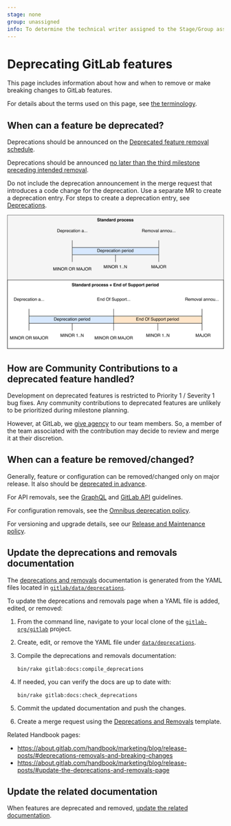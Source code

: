 ```yaml
---
stage: none
group: unassigned
info: To determine the technical writer assigned to the Stage/Group associated with this page, see https://about.gitlab.com/handbook/product/ux/technical-writing/#assignments
---
```


# Deprecating GitLab features

This page includes information about how and when to remove or make breaking changes
to GitLab features.

For details about the terms used on this page, see [the terminology](../../update/terminology.md).

## When can a feature be deprecated?

Deprecations should be announced on the [Deprecated feature removal schedule](../../update/deprecations.md).

Deprecations should be announced [no later than the third milestone preceding intended removal](https://about.gitlab.com/handbook/product/gitlab-the-product/#process-for-deprecating-and-removing-a-feature).

Do not include the deprecation announcement in the merge request that introduces a code change for the deprecation.
Use a separate MR to create a deprecation entry. For steps to create a deprecation entry, see
[Deprecations](https://about.gitlab.com/handbook/marketing/blog/release-posts/#deprecations).

![Deprecation, End of Support, Removal process](img/deprecation_removal_process.png)

## How are Community Contributions to a deprecated feature handled?

Development on deprecated features is restricted to Priority 1 / Severity 1 bug fixes. Any community contributions to deprecated features are unlikely to be prioritized during milestone planning.

However, at GitLab, we [give agency](https://about.gitlab.com/handbook/values/#give-agency) to our team members. So, a member of the team associated with the contribution may decide to review and merge it at their discretion.

## When can a feature be removed/changed?

Generally, feature or configuration can be removed/changed only on major release.
It also should be [deprecated in advance](https://about.gitlab.com/handbook/marketing/blog/release-posts/#deprecations).

For API removals, see the [GraphQL](../../api/graphql/index.md#deprecation-and-removal-process) and [GitLab API](../documentation/restful_api_styleguide.md#deprecations) guidelines.

For configuration removals, see the [Omnibus deprecation policy](../../administration/package_information/deprecation_policy.md).

For versioning and upgrade details, see our [Release and Maintenance policy](../../policy/maintenance.md).

## Update the deprecations and removals documentation

The [deprecations and removals](../../update/deprecations.md)
documentation is generated from the YAML files located in
[`gitlab/data/deprecations`](https://gitlab.com/gitlab-org/gitlab/-/tree/master/data/deprecations).

To update the deprecations and removals page when a YAML file is added,
edited, or removed:

1. From the command line, navigate to your local clone of the [`gitlab-org/gitlab`](https://gitlab.com/gitlab-org/gitlab) project.
1. Create, edit, or remove the YAML file under [`data/deprecations`](https://gitlab.com/gitlab-org/gitlab/-/tree/master/data/deprecations).
1. Compile the deprecations and removals documentation:

   ```shell
   bin/rake gitlab:docs:compile_deprecations
   ```

1. If needed, you can verify the docs are up to date with:

   ```shell
   bin/rake gitlab:docs:check_deprecations
   ```

1. Commit the updated documentation and push the changes.
1. Create a merge request using the [Deprecations and Removals](https://gitlab.com/gitlab-org/gitlab/-/blob/master/.gitlab/merge_request_templates/Deprecations.md)
   template.

Related Handbook pages:

- <https://about.gitlab.com/handbook/marketing/blog/release-posts/#deprecations-removals-and-breaking-changes>
- <https://about.gitlab.com/handbook/marketing/blog/release-posts/#update-the-deprecations-and-removals-page>

## Update the related documentation

When features are deprecated and removed, [update the related documentation](../documentation/versions.md#deprecations-and-removals).
